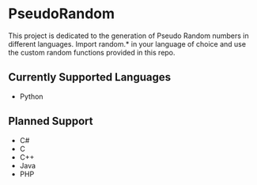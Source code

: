 PseudoRandom
=============

This project is dedicated to the generation of Pseudo Random numbers in 
different languages. Import random.* in your language of choice and use
the custom random functions provided in this repo.

Currently Supported Languages
------------
* Python

Planned Support
------------
* C#
* C
* C++
* Java
* PHP
